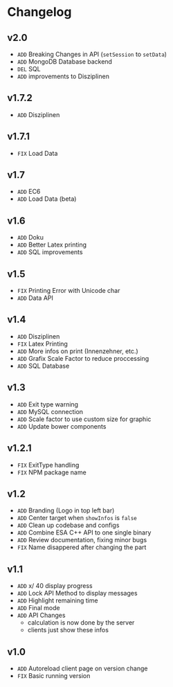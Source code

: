 # Changelog

## v2.0
- `ADD` Breaking Changes in API (`setSession` to `setData`)
- `ADD` MongoDB Database backend
- `DEL` SQL
- `ADD` improvements to Disziplinen

## v1.7.2
- `ADD` Disziplinen

## v1.7.1
- `FIX` Load Data

## v1.7
- `ADD` EC6
- `ADD` Load Data (beta)

## v1.6
- `ADD` Doku
- `ADD` Better Latex printing
- `ADD` SQL improvements

## v1.5
- `FIX` Printing Error with Unicode char
- `ADD` Data API

## v1.4
- `ADD` Disziplinen
- `FIX` Latex Printing
- `ADD` More infos on print (Innenzehner, etc.)
- `ADD` Grafix Scale Factor to reduce proccessing
- `ADD` SQL Database

## v1.3
- `ADD` Exit type warning
- `ADD` MySQL connection
- `ADD` Scale factor to use custom size for graphic
- `ADD` Update bower components

## v1.2.1
- `FIX` ExitType handling
- `FIX` NPM package name

## v1.2
- `ADD` Branding (Logo in top left bar)
- `ADD` Center target when `showInfos` is `false`
- `ADD` Clean up codebase and configs
- `ADD` Combine ESA C++ API to one single binary
- `ADD` Review documentation, fixing minor bugs
- `FIX` Name disappered after changing the part

## v1.1
- `ADD` x/ 40 display progress
- `ADD` Lock API Method to display messages
- `ADD` Highlight remaining time
- `ADD` Final mode
- `ADD` API Changes
	- calculation is now done by the server
	- clients just show these infos

## v1.0
- `ADD` Autoreload client page on version change
- `FIX` Basic running version

